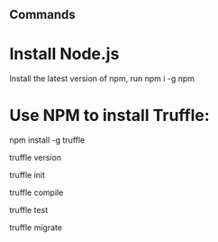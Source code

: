 ## Commands

# Install Node.js
Install the latest version of npm, run npm i -g npm

# Use NPM to install Truffle:
npm install -g truffle

truffle version

truffle init 

truffle compile

truffle test

truffle migrate
